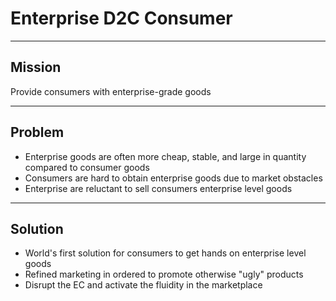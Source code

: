 # Enterprise D2C Consumer

---

## Mission

Provide consumers with enterprise-grade goods

---

## Problem

- Enterprise goods are often more cheap, stable, and large in quantity compared to consumer goods
- Consumers are hard to obtain enterprise goods due to market obstacles
- Enterprise are reluctant to sell consumers enterprise level goods

---

## Solution

- World's first solution for consumers to get hands on enterprise level goods
- Refined marketing in ordered to promote otherwise "ugly" products
- Disrupt the EC and activate the fluidity in the marketplace
